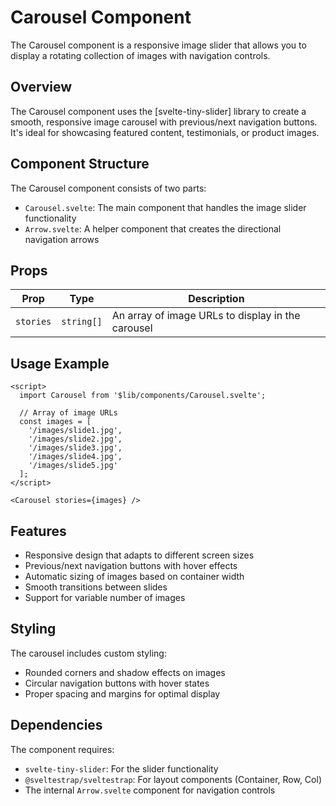 # Carousel Component

The Carousel component is a responsive image slider that allows you to display a rotating collection of images with navigation controls.

## Overview

The Carousel component uses the [svelte-tiny-slider] library to create a smooth, responsive image carousel with previous/next navigation buttons. It's ideal for showcasing featured content, testimonials, or product images.

## Component Structure

The Carousel component consists of two parts:
- `Carousel.svelte`: The main component that handles the image slider functionality
- `Arrow.svelte`: A helper component that creates the directional navigation arrows

## Props

| Prop | Type | Description |
|------|------|-------------|
| `stories` | `string[]` | An array of image URLs to display in the carousel |

## Usage Example

```svelte
<script>
  import Carousel from '$lib/components/Carousel.svelte';
  
  // Array of image URLs
  const images = [
    '/images/slide1.jpg',
    '/images/slide2.jpg',
    '/images/slide3.jpg',
    '/images/slide4.jpg',
    '/images/slide5.jpg'
  ];
</script>

<Carousel stories={images} />
```

## Features

- Responsive design that adapts to different screen sizes
- Previous/next navigation buttons with hover effects
- Automatic sizing of images based on container width
- Smooth transitions between slides
- Support for variable number of images

## Styling

The carousel includes custom styling:
- Rounded corners and shadow effects on images
- Circular navigation buttons with hover states
- Proper spacing and margins for optimal display

## Dependencies

The component requires:
- `svelte-tiny-slider`: For the slider functionality
- `@sveltestrap/sveltestrap`: For layout components (Container, Row, Col)
- The internal `Arrow.svelte` component for navigation controls